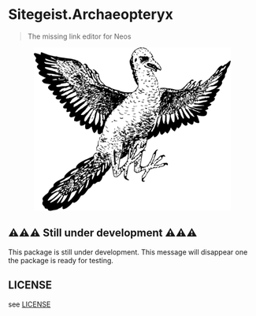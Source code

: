# Sitegeist.Archaeopteryx

> The missing link editor for Neos

<p align="center">
  <img width="400" height="332" src="./archaeopteryx.svg">
</p>

## ⚠⚠⚠ Still under development ⚠⚠⚠

This package is still under development. This message will disappear one the package is ready for testing.

## LICENSE

see [LICENSE](./LICENSE)